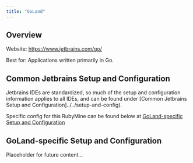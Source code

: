 ```yaml
---
title: "GoLand"
---
```


## Overview

Website: <https://www.jetbrains.com/go/>

Best for: Applications written primarily in Go.

## Common Jetbrains Setup and Configuration

Jetbrains IDEs are standardized, so much of the setup and configuration information applies to all IDEs, and can be found under [Common Jetbrains Setup and Configuration]../../setup-and-config).

Specific config for this RubyMine can be found below at [GoLand-specific Setup and Configuration](#goland-specific-setup-and-configuration)

## GoLand-specific Setup and Configuration

Placeholder for future content...
